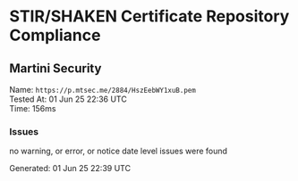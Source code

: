 # STIR/SHAKEN Certificate Repository Compliance

## Martini Security

Name: `https://p.mtsec.me/2884/HszEebWY1xuB.pem`\
Tested At: 01 Jun 25 22:36 UTC\
Time: 156ms

### Issues

no warning, or error, or notice date level issues were found

Generated: 01 Jun 25 22:39 UTC